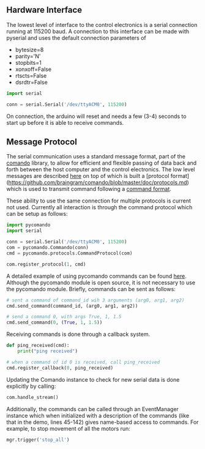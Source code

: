 Hardware Interface
------

The lowest level of interface to the control electronics is a serial
connection running at 115200 baud. A connection to this interface can
be made with pyserial and uses the default connection parameters of

- bytesize=8
- parity='N'
- stopbits=1
- xonxoff=False
- rtscts=False
- dsrdtr=False

```python
import serial

conn = serial.Serial('/dev/ttyACM0', 115200)
```

On connection, the arduino will reset and needs a few (3-4) seconds
to start up before it is able to receive commands.


Message Protocol
------

The serial communication uses a standard message format, part of the
[comando](http://github.com/braingram/comando) library, to allow for
efficient and flexible passing of data back and forth between the
host computer and the control electronics. The low level messages
are described [here](https://github.com/braingram/comando/blob/master/doc/messages.md)
on top of which is built a [protocol format] (https://github.com/braingram/comando/blob/master/doc/protocols.md)
which is used to transmit command following a [command format](https://github.com/braingram/comando/blob/master/doc/commands.md).

These ability to use the same connection for multiple protocols is current not
used. Currently all interaction is through the command protocol which
can be setup as follows:

```python
import pycomando
import serial

conn = serial.Serial('/dev/ttyACM0', 115200)
com = pycomando.Commando(conn)
cmd = pycomando.protocols.CommandProtocol(com)

com.register_protocol(1, cmd)
```

A detailed example of using pycomando commands can be found [here](https://github.com/braingram/comando/blob/master/examples/commands.py). Although the pycomando module is open source,
it is not necessary to use the pycomando module. Briefly, commands can
be sent as follows:

```python
# sent a command of command_id wih 3 arguments (arg0, arg1, arg2)
cmd.send_command(command_id, (arg0, arg1, arg2))

# send a command 0, with args True, 1, 1.5
cmd.send_command(0, (True, 1, 1.5))
```

Receiving commands is done through a callback system.

```python
def ping_received(cmd):
    print("ping received")

# when a command of id 0 is received, call ping_received
cmd.register_callback(0, ping_received)
```

Updating the Comando instance to check for new serial data is done
explicitly by calling: 

```python
com.handle_stream()
```

Additionally, the commands can be called through an EventManager instance
which when initialized with a description of the commands (like that in
the demo, lines 45-142) gives name-based access to commands. For example,
to stop movement of all the motors run:

```python
mgr.trigger('stop_all')
```
